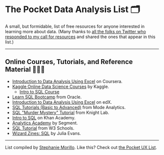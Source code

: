 
# The Pocket Data Analysis List 🗂
A small, but formidable, list of free resources for anyone interested in learning more about data. (Many thanks to [all the folks on Twitter who responded to my call for resources](https://twitter.com/radiomorillo/status/1189276210444079106?s=20) and shared the ones that appear in this list.)

---

## Online Courses, Tutorials, and Reference Material 👩🏽‍💻

- [Introduction to Data Analysis Using Excel](https://www.coursera.org/learn/excel-data-analysis/) on Coursera.
- [Kaggle Online Data Science Courses](https://www.kaggle.com/learn/overview) by Kaggle.
  - [Intro to SQL Course](https://www.kaggle.com/learn/intro-to-sql)
- [Learn SQL Bootcamp](https://devgym.oracle.com/pls/apex/dg/class/databases-for-developers-foundations.html) from Oracle. 
- [Introduction to Data Analysis Using Excel](https://www.edx.org/course/introduction-to-data-analysis-using-excel-5) on edX.
- [SQL Tutorials (Basic to Advanced)](https://mode.com/sql-tutorial/) from Mode Analytics.
- [SQL "Murder Mystery" Tutorial](http://mystery.knightlab.com/) from Knight Lab.
- [Intro to SQL](https://www.khanacademy.org/computing/computer-programming/sql) on Khan Academy.
- [Analytics Academy](https://segment.com/academy/) by Segment.
- [SQL Tutorial](https://www.w3schools.com/sql/) from W3 Schools.
- [Wizard Zines: SQL](https://wizardzines.substack.com/archive) by Julia Evans.

---

List compiled by [Stephanie Morillo](https://www.stephaniemorillo.co). Like this? Check out [the Pocket UX List](https://github.com/rubymorillo/pocket-ux-list).
